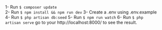 1- Run  ``` $ composer update ``` <br>
2- Run   ``` $ npm install && npm run dev ```
3- Create a .env using .env.example 
4- Run  ``` $ php artisan db:seed ```
5- Run  ``` $ npm run watch ```
6- Run  ``` $ php artisan serve ```
go to your http://localhost:8000/ to see the result.
